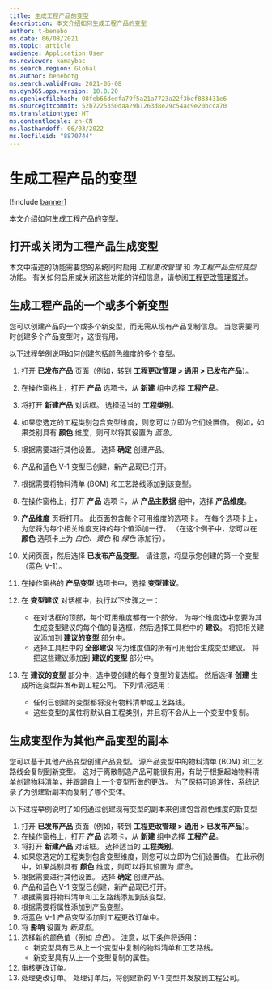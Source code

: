 ```yaml
---
title: 生成工程产品的变型
description: 本文介绍如何生成工程产品的变型
author: t-benebo
ms.date: 06/08/2021
ms.topic: article
audience: Application User
ms.reviewer: kamaybac
ms.search.region: Global
ms.author: benebotg
ms.search.validFrom: 2021-06-08
ms.dyn365.ops.version: 10.0.20
ms.openlocfilehash: 08feb66dedfa79f5a21a7723a22f3bef883431e6
ms.sourcegitcommit: 52b7225350daa29b1263d8e29c54ac9e20bcca70
ms.translationtype: HT
ms.contentlocale: zh-CN
ms.lasthandoff: 06/03/2022
ms.locfileid: "8870744"
---
```

# <a name="generate-variants-for-engineering-products"></a>生成工程产品的变型

[!include [banner](../includes/banner.md)]

本文介绍如何生成工程产品的变型。

## <a name="turn-variant-generation-for-engineering-products-on-or-off"></a>打开或关闭为工程产品生成变型

本文中描述的功能需要您的系统同时启用 *工程更改管理* 和 *为工程产品生成变型* 功能。 有关如何启用或关闭这些功能的详细信息，请参阅[工程更改管理概述](product-engineering-overview.md)。

## <a name="generate-one-or-more-new-variants-of-an-engineering-product"></a>生成工程产品的一个或多个新变型

您可以创建产品的一个或多个新变型，而无需从现有产品复制信息。 当您需要同时创建多个产品变型时，这很有用。

以下过程举例说明如何创建包括颜色维度的多个变型。

1. 打开 **已发布产品** 页面（例如，转到 **工程更改管理 \> 通用 \> 已发布产品**）。
1. 在操作窗格上，打开 **产品** 选项卡，从 **新建** 组中选择 **工程产品**。
1. 将打开 **新建产品** 对话框。 选择适当的 **工程类别**。
1. 如果您选定的工程类别包含变型维度，则您可以立即为它们设置值。 例如，如果类别具有 **颜色** 维度，则可以将其设置为 *蓝色*。
1. 根据需要进行其他设置。 选择 **确定** 创建产品。
1. 产品和蓝色 V-1 变型已创建，新产品现已打开。
1. 根据需要将物料清单 (BOM) 和工艺路线添加到该变型。
1. 在操作窗格上，打开 **产品** 选项卡，从 **产品主数据** 组中，选择 **产品维度**。
1. **产品维度** 页将打开。 此页面包含每个可用维度的选项卡。 在每个选项卡上，为您将为每个相关维度支持的每个值添加一行。 （在这个例子中，您可以在 **颜色** 选项卡上为 *白色*、*黄色* 和 *绿色* 添加行）。
1. 关闭页面，然后选择 **已发布产品变型**。 请注意，将显示您创建的第一个变型（蓝色 V-1）。
1. 在操作窗格的 **产品变型** 选项卡中，选择 **变型建议**。
1. 在 **变型建议** 对话框中，执行以下步骤之一：

    - 在对话框的顶部，每个可用维度都有一个部分。 为每个维度选中您要为其生成变型建议的每个值的复选框，然后选择工具栏中的 **建议**。 将把相关建议添加到 **建议的变型** 部分中。
    - 选择工具栏中的 **全部建议** 将为维度值的所有可用组合生成变型建议。 将把这些建议添加到 **建议的变型** 部分中。

1. 在 **建议的变型** 部分中，选中要创建的每个变型的复选框。 然后选择 **创建** 生成所选变型并发布到工程公司。 下列情况适用：

    - 任何已创建的变型都将没有物料清单或工艺路线。
    - 这些变型的属性将默认自工程类别，并且将不会从上一个变型中复制。

## <a name="generate-a-variant-as-a-copy-of-another-product-variant"></a>生成变型作为其他产品变型的副本

您可以基于其他产品变型创建产品变型。 源产品变型中的物料清单 (BOM) 和工艺路线会复制到新变型。 这对于离散制造产品可能很有用，有助于根据起始物料清单创建物料清单，并跟踪自上一个变型所做的更改。 为了保持可追溯性，系统记录了为创建新副本而复制了哪个变体。

以下过程举例说明了如何通过创建现有变型的副本来创建包含颜色维度的新变型

1. 打开 **已发布产品** 页面（例如，转到 **工程更改管理 \> 通用 \> 已发布产品**）。
1. 在操作窗格上，打开 **产品** 选项卡，从 **新建** 组中选择 **工程产品**。
1. 将打开 **新建产品** 对话框。 选择适当的 **工程类别**。
1. 如果您选定的工程类别包含变型维度，则您可以立即为它们设置值。 在此示例中，如果类别具有 **颜色** 维度，则可以将其设置为 *蓝色*。
1. 根据需要进行其他设置。 选择 **确定** 创建产品。
1. 产品和蓝色 V-1 变型已创建，新产品现已打开。
1. 根据需要将物料清单和工艺路线添加到该变型。
1. 根据需要将属性添加到产品变型。
1. 将蓝色 V-1 产品变型添加到工程更改订单中。
1. 将 **影响** 设置为 *新变型*。
1. 选择新的颜色值（例如 *白色*）。 注意，以下条件将适用： 
    - 新变型具有已从上一个变型中复制的物料清单和工艺路线。
    - 新变型具有从上一个变型复制的属性。
1. 审核更改订单。
1. 处理更改订单。 处理订单后，将创建新的 V-1 变型并发放到工程公司。
